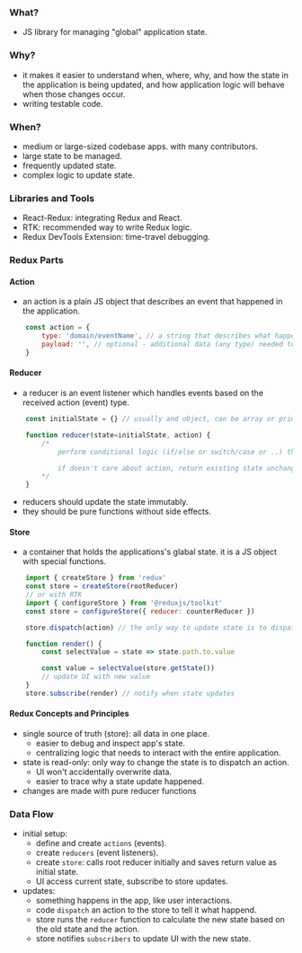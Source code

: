 ### What?
- JS library for managing "global" application state.

### Why?
- it makes it easier to understand when, where, why, and how the state in the application is being updated, and how application logic will behave when those changes occur.
- writing testable code.

### When?
- medium or large-sized codebase apps. with many contributors.
- large state to be managed.
- frequently updated state.
- complex logic to update state.

### Libraries and Tools
- React-Redux: integrating Redux and React.
- RTK: recommended way to write Redux logic.
- Redux DevTools Extension: time-travel debugging.

### Redux Parts
#### Action
- an action is a plain JS object that describes an event that happened in the application.
```js
	const action = {
		type: 'domain/eventName', // a string that describes what happend in the app
		payload: '', // optional - additional data (any type) needed to perform the changing action
	}
```

#### Reducer
- a reducer is an event listener which handles events based on the received action (event) type.
```js
	const initialState = {} // usually and object, can be array or primitive

	function reducer(state=initialState, action) {
		/* 
			perform conditional logic (if/else or switch/case or ..) that calcualates the new State based on action type and old state

			if doesn't care about action, return existing state unchanged. 
		*/
	}
```
- reducers should update the state immutably.
- they should be pure functions without side effects.

#### Store
- a container that holds the applications's glabal state. it is a JS object with special functions.
```js
	import { createStore } from 'redux'
	const store = createStore(rootReducer)
	// or with RTK
	import { configureStore } from '@reduxjs/toolkit'
	const store = configureStore({ reducer: counterReducer })

	store.dispatch(action) // the only way to update state is to dispatch an action (trigger an event)

	function render() {
		const selectValue = state => state.path.to.value

		const value = selectValue(store.getState())
		// update UI with new value
	}
	store.subscribe(render) // notify when state updates
```

#### Redux Concepts and Principles
- single source of truth (store): all data in one place.
	- easier to debug and inspect app's state.
	- centralizing logic that needs to interact with the entire application.
- state is read-only: only way to change the state is to dispatch an action.
	- UI won't accidentally overwrite data.
	- easier to trace why a state update happened.
- changes are made with pure reducer functions

### Data Flow
- initial setup:
	- define and create `actions` (events).
	- create `reducers` (event listeners).
	- create `store`: calls root reducer initially and saves return value as initial state.
	- UI access current state, subscribe to store updates.	
- updates:
	- something happens in the app, like user interactions.
	- code `dispatch` an action to the store to tell it what happend.
	- store runs the `reducer` function to calculate the new state based on the old state and the action.
	- store notifies `subscribers` to update UI with the new state.
